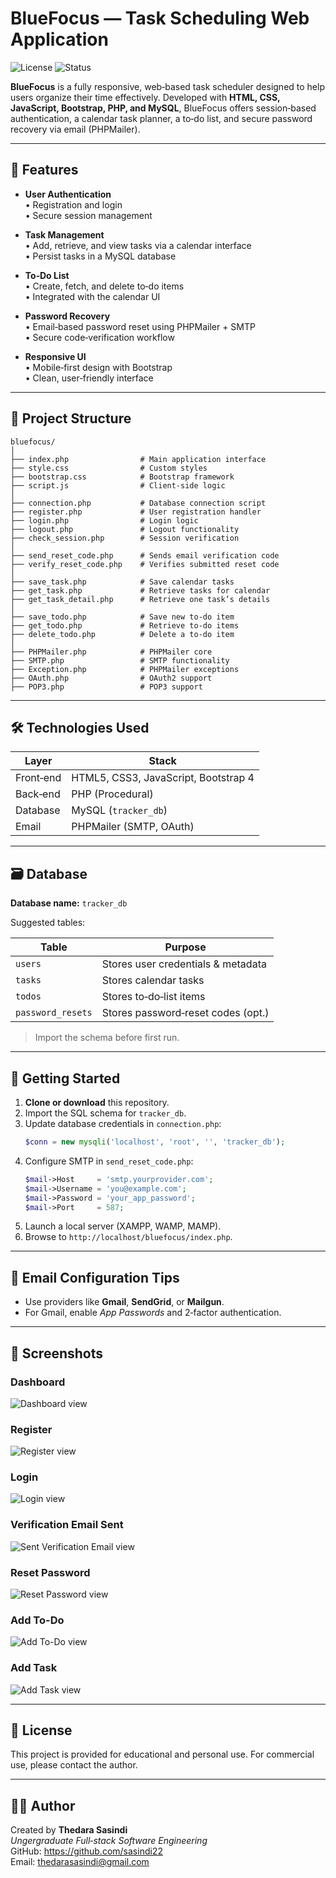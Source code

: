 # BlueFocus — Task Scheduling Web Application
![License](https://img.shields.io/badge/license-MIT-blue)
![Status](https://img.shields.io/badge/status-active-brightgreen)

**BlueFocus** is a fully responsive, web‑based task scheduler designed to help users organize their time effectively. Developed with **HTML, CSS, JavaScript, Bootstrap, PHP, and MySQL**, BlueFocus offers session‑based authentication, a calendar task planner, a to‑do list, and secure password recovery via email (PHPMailer).

---

## 📌 Features

- **User Authentication**  
  • Registration and login  
  • Secure session management  

- **Task Management**  
  • Add, retrieve, and view tasks via a calendar interface  
  • Persist tasks in a MySQL database  

- **To‑Do List**  
  • Create, fetch, and delete to‑do items  
  • Integrated with the calendar UI  

- **Password Recovery**  
  • Email‑based password reset using PHPMailer + SMTP  
  • Secure code‑verification workflow  

- **Responsive UI**  
  • Mobile‑first design with Bootstrap  
  • Clean, user‑friendly interface  

---

## 📁 Project Structure

```text
bluefocus/
│
├── index.php                # Main application interface
├── style.css                # Custom styles
├── bootstrap.css            # Bootstrap framework
├── script.js                # Client‑side logic
│
├── connection.php           # Database connection script
├── register.php             # User registration handler
├── login.php                # Login logic
├── logout.php               # Logout functionality
├── check_session.php        # Session verification
│
├── send_reset_code.php      # Sends email verification code
├── verify_reset_code.php    # Verifies submitted reset code
│
├── save_task.php            # Save calendar tasks
├── get_task.php             # Retrieve tasks for calendar
├── get_task_detail.php      # Retrieve one task’s details
│
├── save_todo.php            # Save new to‑do item
├── get_todo.php             # Retrieve to‑do items
├── delete_todo.php          # Delete a to‑do item
│
├── PHPMailer.php            # PHPMailer core
├── SMTP.php                 # SMTP functionality
├── Exception.php            # PHPMailer exceptions
├── OAuth.php                # OAuth2 support
├── POP3.php                 # POP3 support
```

---

## 🛠️ Technologies Used

| Layer     | Stack                                   |
|-----------|-----------------------------------------|
| Front‑end | HTML5, CSS3, JavaScript, Bootstrap 4    |
| Back‑end  | PHP (Procedural)                        |
| Database  | MySQL (`tracker_db`)                    |
| Email     | PHPMailer (SMTP, OAuth)                 |

---

## 🗃️ Database

**Database name:** `tracker_db`

Suggested tables:

| Table            | Purpose                              |
|------------------|--------------------------------------|
| `users`          | Stores user credentials & metadata   |
| `tasks`          | Stores calendar tasks                |
| `todos`          | Stores to‑do‑list items              |
| `password_resets`| Stores password‑reset codes (opt.)   |

> Import the schema before first run.

---

## 🚀 Getting Started

1. **Clone or download** this repository.  
2. Import the SQL schema for `tracker_db`.  
3. Update database credentials in `connection.php`:  
   ```php
   $conn = new mysqli('localhost', 'root', '', 'tracker_db');
   ```  
4. Configure SMTP in `send_reset_code.php`:  
   ```php
   $mail->Host     = 'smtp.yourprovider.com';
   $mail->Username = 'you@example.com';
   $mail->Password = 'your_app_password';
   $mail->Port     = 587;
   ```  
5. Launch a local server (XAMPP, WAMP, MAMP).  
6. Browse to `http://localhost/bluefocus/index.php`.  

---

## 📧 Email Configuration Tips

- Use providers like **Gmail**, **SendGrid**, or **Mailgun**.  
- For Gmail, enable *App Passwords* and 2‑factor authentication.

---

## 📱 Screenshots

### Dashboard
![Dashboard view](images/dashboard.png)

### Register
![Register view](images/register.png)

### Login
![Login view](images/login.png)

### Verification Email Sent
![Sent Verification Email view](images/sent_email_verification.png)

### Reset Password
![Reset Password view](images/reset_password.png)

### Add To-Do
![Add To-Do view](images/add_todo.png)

### Add Task
![Add Task view](images/add_task.png)

---

## 📃 License

This project is provided for educational and personal use. For commercial use, please contact the author.

---

## 👨‍💻 Author

Created by **Thedara Sasindi**  
*Ungergraduate Full‑stack Software Engineering*  
GitHub: <https://github.com/sasindi22>  
Email: thedarasasindi@gmail.com
